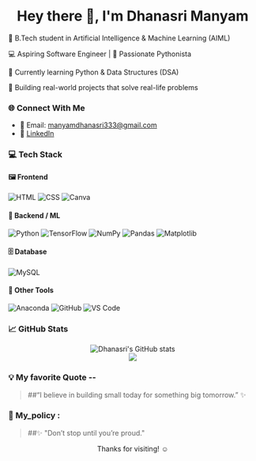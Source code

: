 <h1 align="center">Hey there 👋, I'm Dhanasri Manyam</h1>


  🌟 B.Tech student in Artificial Intelligence & Machine Learning (AIML)  
  
  💻 Aspiring Software Engineer | 🎯 Passionate Pythonista   
  
  🌱 Currently learning Python & Data Structures (DSA)  
  
  🔨 Building real-world projects that solve real-life problems  
</p>


### 🌐 Connect With Me

- 📧 Email: manyamdhanasri333@gmail.com  
- 💼 [LinkedIn](https://www.linkedin.com/in/dhanasri-manyam-9709a02b7?utm_source=share&utm_campaign=share_via&utm_content=profile&utm_medium=android_app)


### 💻 Tech Stack

#### 🖼 Frontend
![HTML](https://img.shields.io/badge/-HTML-E34F26?style=for-the-badge&logo=html5&logoColor=white)
![CSS](https://img.shields.io/badge/-CSS-1572B6?style=for-the-badge&logo=css3&logoColor=white)
![Canva](https://img.shields.io/badge/-Canva-00C4CC?style=for-the-badge&logo=canva&logoColor=white)

#### 🧠 Backend / ML
![Python](https://img.shields.io/badge/-Python-3776AB?style=for-the-badge&logo=python&logoColor=white)
![TensorFlow](https://img.shields.io/badge/-TensorFlow-FF6F00?style=for-the-badge&logo=tensorflow&logoColor=white)
![NumPy](https://img.shields.io/badge/-NumPy-013243?style=for-the-badge&logo=numpy)
![Pandas](https://img.shields.io/badge/-Pandas-150458?style=for-the-badge&logo=pandas)
![Matplotlib](https://img.shields.io/badge/-Matplotlib-11557C?style=for-the-badge&logo=matplotlib)

#### 🗄 Database
![MySQL](https://img.shields.io/badge/-MySQL-4479A1?style=for-the-badge&logo=mysql&logoColor=white)

#### 🧰 Other Tools
![Anaconda](https://img.shields.io/badge/-Anaconda-44A833?style=for-the-badge&logo=anaconda&logoColor=white)
![GitHub](https://img.shields.io/badge/-GitHub-181717?style=for-the-badge&logo=github)
![VS Code](https://img.shields.io/badge/-VS%20Code-007ACC?style=for-the-badge&logo=visual-studio-code&logoColor=white)


### 📈 GitHub Stats

<p align="center">
  <img src="https://github-readme-stats.vercel.app/api?username=codes4life-Dhana&show_icons=true&theme=radical" alt="Dhanasri's GitHub stats" />
  <br/>
  <img src="https://github-readme-stats.vercel.app/api/top-langs/?username=codes4life-Dhana&layout=compact&theme=radical" />
</p>



### 💡 My favorite Quote --
> ##“I believe in building small today for something big tomorrow.” ✨

### 🎯 My_policy :
> ##✨ "Don’t stop until you’re proud."



<p align="center">Thanks for visiting! ☺️ </p>
